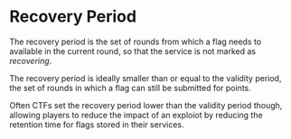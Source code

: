 # Recovery Period

<span class=hltext>The recovery period is the set of rounds from which a flag
needs to available in the current round, so that the service is not marked as
*recovering*.</span>

The recovery period is ideally smaller than or equal to the validity period,
the set of rounds in which a flag can still be submitted for points.

Often CTFs set the recovery period lower than the validity period though,
allowing players to reduce the impact of an exploiot by reducing the retention
time for flags stored in their services.
